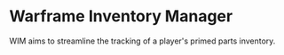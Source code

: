 # Warframe Inventory Manager

WIM aims to streamline the tracking of a player's primed parts inventory.